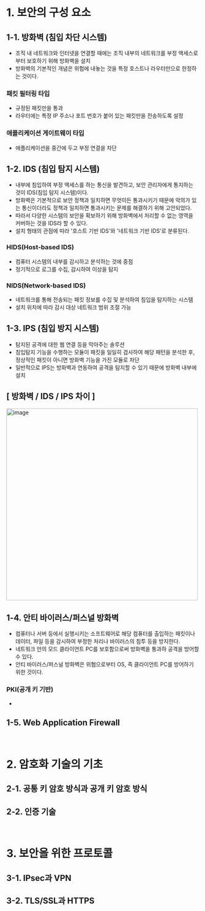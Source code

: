 # 1. 보안의 구성 요소

## 1-1. 방화벽 (침입 차단 시스템)
- 조직 내 네트워크와 인터넷을 연결할 때에는 조직 내부의 네트워크를 부정 액세스로부터 보호하기 위해 방화벽을 설치
- 방화벽의 기본적인 개념은 위험에 내놓는 것을 특정 호스트나 라우터만으로 한정하는 것이다.
### 패킷 필터링 타입
- 규정된 패킷만을 통과
- 라우터에는 특정 IP 주소나 포트 번호가 붙어 있는 패킷만을 전송하도록 설정
### 애플리케이션 게이트웨이 타입
- 애플리케이션을 중간에 두고 부정 연결을 차단


## 1-2. IDS (침입 탐지 시스템)
- 내부에 침입하여 부정 액세스를 하는 통신을 발견하고, 보안 관리자에게 통지하는 것이 IDS(침입 탐지 시스템)이다.
- 방화벽은 기본적으로 보안 정책과 일치하면 무엇이든 통과시키기 때문에 악의가 있는 통신이더라도 정책과 일치하면 통과시키는 문제를 해결하기 위해 고안되었다.
- 따라서 다양한 시스템의 보안을 확보하기 위해 방화벽에서 처리할 수 없는 영역을 커버하는 것을 IDS라 할 수 있다.
- 설치 형태의 관점에 따라 '호스트 기반 IDS'와 '네트워크 기반 IDS'로 분류된다.
### HIDS(Host-based IDS) 
- 컴퓨터 시스템의 내부를 감시하고 분석하는 것에 중점
- 정기적으로 로그를 수집, 감시하여 이상을 탐지
### NIDS(Network-based IDS)
- 네트워크를 통해 전송되는 패킷 정보를 수집 및 분석하여 침입을 탐지하는 시스템
- 설치 위치에 따라 감시 대상 네트워크 범위 조절 가능


## 1-3. IPS (침입 방지 시스템)
- 탐지된 공격에 대한 웹 연결 등을 막아주는 솔루션
- 침입탐지 기능을 수행하는 모듈이 패킷을 일일히 검사하여 해당 패턴을 분석한 후, 정상적인 패킷이 아니면 방화벽 기능을 가진 모듈로 차단
- 일반적으로 IPS는 방화벽과 연동하여 공격을 탐지할 수 있기 때문에 방화벽 내부에 설치

## [ 방화벽 / IDS / IPS 차이 ]
<img width="500" alt="image" src="https://user-images.githubusercontent.com/110087065/210169848-b3b3d72b-6bc6-4874-ae08-053b51122804.png">


## 1-4. 안티 바이러스/퍼스널 방화벽
- 컴퓨터나 서버 등에서 실행시키는 소프트웨어로 해당 컴퓨터를 출입하는 패킷이나 데이터, 파일 등을 감시하여 부정한 처리나 바이러스의 침투 등을 방지한다.
- 네트워크 안의 모드 클라이언트 PC를 보호함으로써 방화벽을 통과하 공격을 방어할 수 있다.
- 안티 바이러스/퍼스널 방화벽은 위협으로부터 OS, 즉 클라이언트 PC를 방어하기 위한 것이다.
### PKI(공개 키 기반)
- 


## 1-5. Web Application Firewall
<br/>

# 2. 암호화 기술의 기초

## 2-1. 공통 키 암호 방식과 공개 키 암호 방식
## 2-2. 인증 기술
<br/>

# 3. 보안을 위한 프로토콜
## 3-1. IPsec과 VPN
## 3-2. TLS/SSL과 HTTPS
